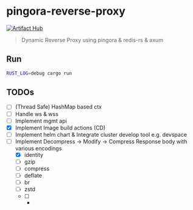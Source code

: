 # pingora-reverse-proxy

[![Artifact Hub](https://img.shields.io/endpoint?url=https://artifacthub.io/badge/repository/pingora-reverse-proxy)](https://artifacthub.io/packages/search?repo=pingora-reverse-proxy)

> Dynamic Reverse Proxy using pingora & redis-rs & axum

## Run

```bash
RUST_LOG=debug cargo run
```

## TODOs

- [ ] (Thread Safe) HashMap based ctx
- [ ] Handle ws & wss
- [ ] Implement mgmt api
- [x] Implement Image build actions (CD)
- [ ] Implement helm chart & Integrate cluster develop tool e.g. devspace
- [ ] Implement Decompress -> Modify -> Compress Response body with various encodings
    - [x] identity
    - [ ] gzip
    - [ ] compress
    - [ ] deflate
    - [ ] br
    - [ ] zstd
    - [ ] *
